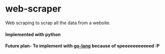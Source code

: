 # web-scraper
Web scraping to scrap all the data from a website.
#### Implemented with python 
#### Future plan- To implement with [go-lang](https://go.dev/) because of speeeeeeeeeeed :P
